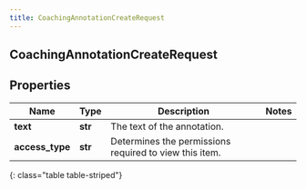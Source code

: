 ```yaml
---
title: CoachingAnnotationCreateRequest
---
```

## CoachingAnnotationCreateRequest

## Properties

|Name | Type | Description | Notes|
|------------ | ------------- | ------------- | -------------|
| **text** | **str** | The text of the annotation. | |
| **access_type** | **str** | Determines the permissions required to view this item. | |
{: class="table table-striped"}


